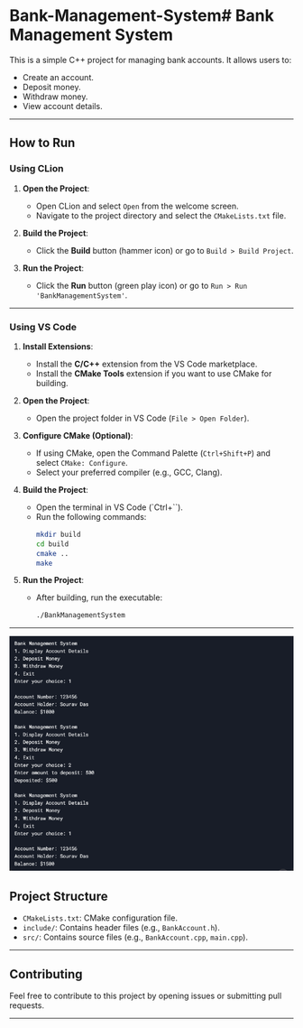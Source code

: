 # Bank-Management-System# Bank Management System

This is a simple C++ project for managing bank accounts. It allows users to:
- Create an account.
- Deposit money.
- Withdraw money.
- View account details.

---

## How to Run

### **Using CLion**
1. **Open the Project**:
   - Open CLion and select `Open` from the welcome screen.
   - Navigate to the project directory and select the `CMakeLists.txt` file.

2. **Build the Project**:
   - Click the **Build** button (hammer icon) or go to `Build > Build Project`.

3. **Run the Project**:
   - Click the **Run** button (green play icon) or go to `Run > Run 'BankManagementSystem'`.

---

### **Using VS Code**
1. **Install Extensions**:
   - Install the **C/C++** extension from the VS Code marketplace.
   - Install the **CMake Tools** extension if you want to use CMake for building.

2. **Open the Project**:
   - Open the project folder in VS Code (`File > Open Folder`).

3. **Configure CMake (Optional)**:
   - If using CMake, open the Command Palette (`Ctrl+Shift+P`) and select `CMake: Configure`.
   - Select your preferred compiler (e.g., GCC, Clang).

4. **Build the Project**:
   - Open the terminal in VS Code (`Ctrl+``).
   - Run the following commands:
     ```bash
     mkdir build
     cd build
     cmake ..
     make
     ```

5. **Run the Project**:
   - After building, run the executable:
     ```bash
     ./BankManagementSystem
     ```

---

![Bank Management System Demo](Output.png)

## Project Structure
- `CMakeLists.txt`: CMake configuration file.
- `include/`: Contains header files (e.g., `BankAccount.h`).
- `src/`: Contains source files (e.g., `BankAccount.cpp`, `main.cpp`).

---

## Contributing
Feel free to contribute to this project by opening issues or submitting pull requests.

---
